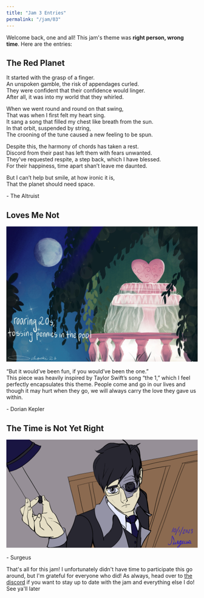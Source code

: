 ```yaml
---
title: "Jam 3 Entries"
permalink: "/jam/03"
---
```


Welcome back, one and all! This jam's theme was **right person, wrong time**. Here are the entries:

## The Red Planet
It started with the grasp of a finger. \
    An unspoken gamble, the risk of appendages curled.\
They were confident that their confidence would linger.\
    After all, it was into my world that they whirled.

When we went round and round on that swing,\
That was when I first felt my heart sing.\
    It sang a song that filled my chest like breath from the sun.\
In that orbit, suspended by string,\
    The crooning of the tune caused a new feeling to be spun.

Despite this, the harmony of chords has taken a rest.\
    Discord from their past has left them with fears unwanted.\
They’ve requested respite, a step back, which I have blessed.\
    For their happiness, time apart shan’t leave me daunted.

But I can’t help but smile, at how ironic it is,\
That the planet should need space.

\- The Altruist

## Loves Me Not

![loves me not image](/assets/jam/3/loves-me-not.jpeg)

“But it would’ve been fun, if you would’ve been the one.”\
This piece was heavily inspired by Taylor Swift’s song “the 1,” which I feel perfectly encapsulates this theme. People come and go in our lives and though it may hurt when they go, we will always carry the love they gave us within. 

\- Dorian Kepler

## The Time is Not Yet Right

![time not yet right image](/assets/jam/3/turn%20off%20the%20damn%20light%20base%20-%20Your%20Future%20Robot%20Overlord.png)

\- Surgeus

That's all for this jam! I unfortunately didn't have time to participate this go around, but I'm grateful for everyone who did! As always, head over to [the discord](https://discord.com/invite/YUECSUHHM8) if you want to stay up to date with the jam and everything else I do! See ya'll later